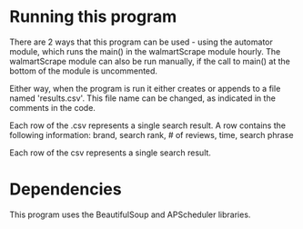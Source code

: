 # Running this program
There are 2 ways that this program can be used - using the automator module,
which runs the main() in the walmartScrape module hourly. The walmartScrape
module can also be run manually, if the call to main() at the bottom of the
module is uncommented.

Either way, when the program is run it either creates or appends to a file
named 'results.csv'. This file name can be changed, as indicated in the
comments in the code.

Each row of the .csv represents a single search result.
A row contains the following information:
brand, search rank, # of reviews, time, search phrase

Each row of the csv represents a single search result.

# Dependencies
This program uses the BeautifulSoup and APScheduler libraries.

